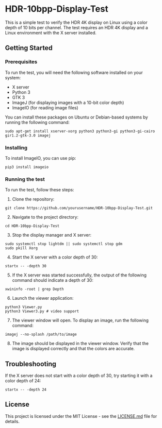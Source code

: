# HDR-10bpp-Display-Test

This is a simple test to verify the HDR 4K display on Linux using a color depth of 10 bits per channel. The test requires an HDR 4K display and a Linux environment with the X server installed.

## Getting Started

### Prerequisites

To run the test, you will need the following software installed on your system:

- X server
- Python 3
- GTK 3
- ImageJ (for displaying images with a 10-bit color depth)
- ImageIO (for reading image files)

You can install these packages on Ubuntu or Debian-based systems by running the following command:

```
sudo apt-get install xserver-xorg python3 python3-gi python3-gi-cairo gir1.2-gtk-3.0 imagej
```

### Installing

To install ImageIO, you can use pip:

```
pip3 install imageio
```

### Running the test

To run the test, follow these steps:

1. Clone the repository:

```
git clone https://github.com/yourusername/HDR-10bpp-Display-Test.git
```

2. Navigate to the project directory:

```
cd HDR-10bpp-Display-Test
```

3. Stop the display manager and X server:

```
sudo systemctl stop lightdm || sudo systemctl stop gdm
sudo pkill Xorg
```

4. Start the X server with a color depth of 30:

```
startx -- -depth 30
```

5. If the X server was started successfully, the output of the following command should indicate a depth of 30:

```
xwininfo -root | grep Depth
```

6. Launch the viewer application:

```
python3 Viewer.py
python3 Viewer3.py # video support
```

7. The viewer window will open. To display an image, run the following command:

```
imagej --no-splash /path/to/image
```

8. The image should be displayed in the viewer window. Verify that the image is displayed correctly and that the colors are accurate.

## Troubleshooting

If the X server does not start with a color depth of 30, try starting it with a color depth of 24:

```
startx -- -depth 24
```

## License

This project is licensed under the MIT License - see the [LICENSE.md](LICENSE.md) file for details.
